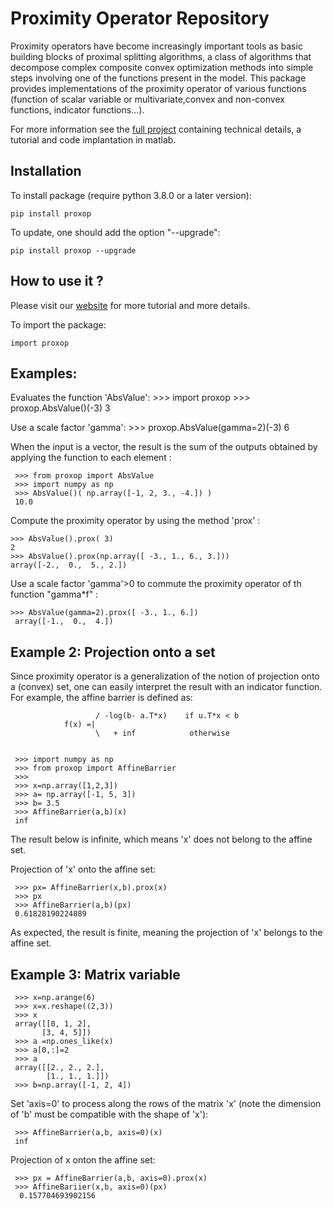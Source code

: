 
# Proximity Operator Repository 

Proximity operators have become increasingly important tools as basic 
building blocks of proximal splitting algorithms, a class of algorithms 
that decompose complex composite convex optimization methods into simple 
steps involving one of the functions present in the model. This package provides
implementations of the proximity operator of various
functions (function of scalar variable or multivariate,convex and non-convex functions, 
indicator functions...). 

For more information see the [full project](http://proximity-operator.net/) containing technical details, a tutorial and code implantation in matlab.

## Installation

To install package (require python 3.8.0 or a later version):

    pip install proxop

To update, one should add the option "--upgrade":

    pip install proxop --upgrade

## How to use it ?

Please visit our [website](http://proximity-operator.net/)  for more tutorial and more details.

To import the package:

    import proxop

## Examples:

Evaluates the function 'AbsValue':
    >>> import proxop
    >>> proxop.AbsValue()(-3)
    3

Use a scale factor 'gamma':
    >>> proxop.AbsValue(gamma=2)(-3)
    6

When the input is a vector, the result is the sum of the outputs obtained by applying the function to each element :

     >>> from proxop import AbsValue
     >>> import numpy as np
     >>> AbsValue()( np.array([-1, 2, 3., -4.]) )
     10.0
  
Compute the proximity operator by using the method 'prox' :

    >>> AbsValue().prox( 3)
    2
    >>> AbsValue().prox(np.array([ -3., 1., 6., 3.]))
    array([-2.,  0.,  5., 2.])


Use a scale factor 'gamma'>0 to commute the proximity operator of  th function "gamma*f" :

    >>> AbsValue(gamma=2).prox([ -3., 1., 6.])
     array([-1.,  0.,  4.])

## Example 2: Projection onto a set
Since proximity operator is a generalization of the notion of projection onto a (convex) set,
one can easily interpret the result with an indicator function. For example, the affine barrier is defined as:

                       / -log(b- a.T*x)    if u.T*x < b
                f(x) =|
                       \   + inf            otherwise


     >>> import numpy as np
     >>> from proxop import AffineBarrier
     >>>
     >>> x=np.array([1,2,3])
     >>> a= np.array([-1, 5, 3])
     >>> b= 3.5
     >>> AffineBarrier(a,b)(x)
     inf  

The result below is infinite, which means 'x' does not belong to the affine set.

Projection of 'x' onto the affine set:

     >>> px= AffineBarrier(x,b).prox(x) 
     >>> px
     >>> AffineBarrier(a,b)(px)
     0.61828190224889

As expected, the result is finite, meaning the projection of 'x' belongs to the affine set.

## Example 3: Matrix variable

     >>> x=np.arange(6)
     >>> x=x.reshape((2,3))
     >>> x
     array([[0, 1, 2],
           [3, 4, 5]])
     >>> a =np.ones_like(x)
     >>> a[0,:]=2
     >>> a
     array([[2., 2., 2.],
            [1., 1., 1.]])
     >>> b=np.array([-1, 2, 4])

Set 'axis=0' to process along the rows of the matrix 'x' (note the dimension of 'b'
must be compatible with the shape of 'x'):

     >>> AffineBarrier(a,b, axis=0)(x)
     inf

 Projection of x onton the affine set:

     >>> px = AffineBarrier(a,b, axis=0).prox(x)  
     >>> AffineBariier(x,b, axis=0)(px)
      0.157704693902156